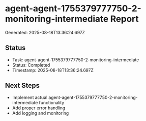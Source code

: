# agent-agent-1755379777750-2-monitoring-intermediate Report

Generated: 2025-08-18T13:36:24.697Z

## Status
- Task: agent-agent-1755379777750-2-monitoring-intermediate
- Status: Completed
- Timestamp: 2025-08-18T13:36:24.697Z

## Next Steps
- Implement actual agent-agent-1755379777750-2-monitoring-intermediate functionality
- Add proper error handling
- Add logging and monitoring
